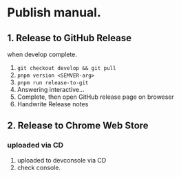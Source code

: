 # Publish manual.
## 1. Release to GitHub Release

when develop complete.

1. `git checkout develop && git pull`
2. `pnpm version <SEMVER-arg>`
3. `pnpm run release-to-git`
4. Answering interactive...
5. Complete, then open GitHub release page on broweser
6. Handwrite Release notes

## 2. Release to Chrome Web Store
### uploaded via CD

1. uploaded to devconsole via CD
2. check console.

